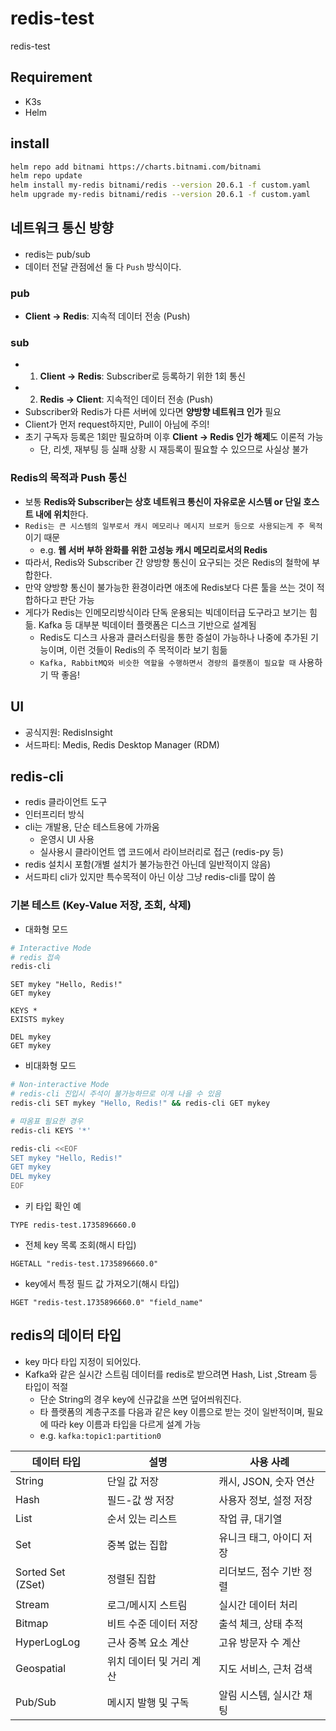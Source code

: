 # redis-test

redis-test

## Requirement

- K3s
- Helm

## install

```sh
helm repo add bitnami https://charts.bitnami.com/bitnami
helm repo update
helm install my-redis bitnami/redis --version 20.6.1 -f custom.yaml
helm upgrade my-redis bitnami/redis --version 20.6.1 -f custom.yaml
```

## 네트워크 통신 방향

- redis는 pub/sub
- 데이터 전달 관점에선 둘 다 `Push` 방식이다.

### pub

- **Client → Redis**: 지속적 데이터 전송 (Push)

### sub

- 1. **Client → Redis**: Subscriber로 등록하기 위한 1회 통신
- 2. **Redis → Client**: 지속적인 데이터 전송 (Push)
- Subscriber와 Redis가 다른 서버에 있다면 **양방향 네트워크 인가** 필요
- Client가 먼저 request하지만, Pull이 아님에 주의!
- 초기 구독자 등록은 1회만 필요하며 이후 **Client → Redis 인가 해제**도 이론적 가능
  - 단, 리셋, 재부팅 등 실패 상황 시 재등록이 필요할 수 있으므로 사실상 불가

### Redis의 목적과 Push 통신

- 보통 **Redis와 Subscriber는 상호 네트워크 통신이 자유로운 시스템 or 단일 호스트 내에 위치**한다.
- `Redis는 큰 시스템의 일부로서 캐시 메모리나 메시지 브로커 등으로 사용되는게 주 목적`이기 때문
  - e.g. **웹 서버 부하 완화를 위한 고성능 캐시 메모리로서의 Redis**
- 따라서, Redis와 Subscriber 간 양방향 통신이 요구되는 것은 Redis의 철학에 부합한다.
- 만약 양방향 통신이 불가능한 환경이라면 애초에 Redis보다 다른 툴을 쓰는 것이 적합하다고 판단 가능
- 게다가 Redis는 인메모리방식이라 단독 운용되는 빅데이터급 도구라고 보기는 힘듦. Kafka 등 대부분 빅데이터 플랫폼은 디스크 기반으로 설계됨
  - Redis도 디스크 사용과 클러스터링을 통한 증설이 가능하나 나중에 추가된 기능이며, 이런 것들이 Redis의 주 목적이라 보기 힘듦
  - `Kafka, RabbitMQ와 비슷한 역할을 수행하면서 경량의 플랫폼이 필요할 때` 사용하기 딱 좋음!

## UI

- 공식지원: RedisInsight
- 서드파티: Medis, Redis Desktop Manager (RDM)

## redis-cli

- redis 클라이언트 도구
- 인터프리터 방식
- cli는 개발용, 단순 테스트용에 가까움
  - 운영시 UI 사용
  - 실사용시 클라이언트 앱 코드에서 라이브러리로 접근 (redis-py 등)
- redis 설치시 포함(개별 설치가 불가능한건 아닌데 일반적이지 않음)
- 서드파티 cli가 있지만 특수목적이 아닌 이상 그냥 redis-cli를 많이 씀

### 기본 테스트 (Key-Value 저장, 조회, 삭제)

- 대화형 모드

```sh
# Interactive Mode
# redis 접속
redis-cli
```

```redis-cli
SET mykey "Hello, Redis!"
GET mykey

KEYS *
EXISTS mykey

DEL mykey
GET mykey
```

- 비대화형 모드

```sh
# Non-interactive Mode
# redis-cli 진입시 주석이 불가능하므로 이게 나을 수 있음
redis-cli SET mykey "Hello, Redis!" && redis-cli GET mykey

# 따옴표 필요한 경우
redis-cli KEYS '*'
```

```sh
redis-cli <<EOF
SET mykey "Hello, Redis!"
GET mykey
DEL mykey
EOF
```

- 키 타입 확인 예

```redis-cli
TYPE redis-test.1735896660.0
```

- 전체 key 목록 조회(해시 타입)

```redis-cli
HGETALL "redis-test.1735896660.0"
```

- key에서 특정 필드 값 가져오기(해시 타입)

```redis-cli
HGET "redis-test.1735896660.0" "field_name"
```

## redis의 데이터 타입

- key 마다 타입 지정이 되어있다.
- Kafka와 같은 실시간 스트림 데이터를 redis로 받으려면 Hash, List ,Stream 등 타입이 적절
  - 단순 String의 경우 key에 신규값을 쓰면 덮어씌워진다.
  - 타 플랫폼의 계층구조를 다음과 같은 key 이름으로 받는 것이 일반적이며, 필요에 따라 key 이름과 타입을 다르게 설계 가능
  - e.g. `kafka:topic1:partition0`
  
| **데이터 타입**     | **설명**                         | **사용 사례**             |
|---------------------|----------------------------------|---------------------------|
| String              | 단일 값 저장                    | 캐시, JSON, 숫자 연산     |
| Hash                | 필드-값 쌍 저장                 | 사용자 정보, 설정 저장     |
| List                | 순서 있는 리스트                | 작업 큐, 대기열           |
| Set                 | 중복 없는 집합                  | 유니크 태그, 아이디 저장   |
| Sorted Set (ZSet)   | 정렬된 집합                     | 리더보드, 점수 기반 정렬  |
| Stream              | 로그/메시지 스트림              | 실시간 데이터 처리        |
| Bitmap              | 비트 수준 데이터 저장           | 출석 체크, 상태 추적      |
| HyperLogLog         | 근사 중복 요소 계산             | 고유 방문자 수 계산       |
| Geospatial          | 위치 데이터 및 거리 계산        | 지도 서비스, 근처 검색    |
| Pub/Sub             | 메시지 발행 및 구독             | 알림 시스템, 실시간 채팅  |
